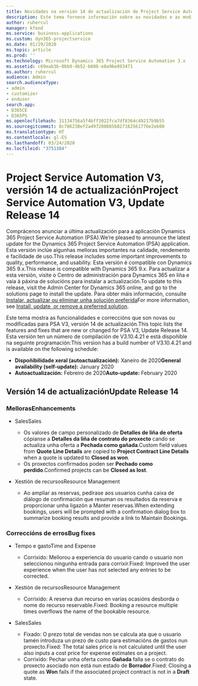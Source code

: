 ```yaml
---
title: Novidades na versión 14 de actualización de Project Service Automation, V3
description: Este tema fornece información sobre as novidades e as modificacións na versión 14 de actualización de Project Service Automation, V3.
author: ruhercul
manager: kfend
ms.service: business-applications
ms.custom: dyn365-projectservice
ms.date: 01/29/2020
ms.topic: article
ms.prod: ''
ms.technology: Microsoft Dynamics 365 Project Service Automation 3.x
ms.assetid: c69eab3b-0bb9-4b52-b606-e8a96e893471
ms.author: ruhercul
audience: Admin
search.audienceType:
- admin
- customizer
- enduser
search.app:
- D365CE
- D365PS
ms.openlocfilehash: 31134756a5f4bff3022fca7df8364c49217b9b55
ms.sourcegitcommit: 8c786230ef2a497280885b827162561776e2eb00
ms.translationtype: HT
ms.contentlocale: gl-ES
ms.lasthandoff: 03/24/2020
ms.locfileid: "3751384"
---
```

# <a name="project-service-automation-v3-update-release-14"></a><span data-ttu-id="3c468-103">Project Service Automation V3, versión 14 de actualización</span><span class="sxs-lookup"><span data-stu-id="3c468-103">Project Service Automation V3, Update Release 14</span></span>
<span data-ttu-id="3c468-104">Comprácenos anunciar a última actualización para a aplicación Dynamics 365 Project Service Automation (PSA).</span><span class="sxs-lookup"><span data-stu-id="3c468-104">We’re pleased to announce the latest update for the Dynamics 365 Project Service Automation (PSA) application.</span></span> <span data-ttu-id="3c468-105">Esta versión inclúe algunhas melloras importantes na calidade, rendemento e facilidade de uso.</span><span class="sxs-lookup"><span data-stu-id="3c468-105">This release includes some important improvements to quality, performance, and usability.</span></span> <span data-ttu-id="3c468-106">Esta versión é compatible con Dynamics 365 9.x.</span><span class="sxs-lookup"><span data-stu-id="3c468-106">This release is compatible with Dynamics 365 9.x.</span></span> <span data-ttu-id="3c468-107">Para actualizar a esta versión, visite o Centro de administración para Dynamics 365 en liña e vaia á páxina de solucións para instalar a actualización.</span><span class="sxs-lookup"><span data-stu-id="3c468-107">To update to this release, visit the Admin Center for Dynamics 365 online, and go to the solutions page to install the update.</span></span> <span data-ttu-id="3c468-108">Para obter máis información, consulte [Instalar, actualizar ou eliminar unha solución preferida](https://docs.microsoft.com/power-platform/admin/install-remove-preferred-solution)</span><span class="sxs-lookup"><span data-stu-id="3c468-108">For more information, see [Install, update, or remove a preferred solution](https://docs.microsoft.com/power-platform/admin/install-remove-preferred-solution).</span></span>

<span data-ttu-id="3c468-109">Este tema mostra as funcionalidades e correccións que son novas ou modificadas para PSA V3, versión 14 de actualización.</span><span class="sxs-lookup"><span data-stu-id="3c468-109">This topic lists the features and fixes that are new or changed for PSA V3, Update Release 14.</span></span> <span data-ttu-id="3c468-110">Esta versión ten un número de compilación de V3.10.4.21 e está dispoñible na seguinte programación:</span><span class="sxs-lookup"><span data-stu-id="3c468-110">This version has a build number of V3.10.4.21 and is available on the following schedule:</span></span>

- <span data-ttu-id="3c468-111">**Dispoñibilidade xeral (autoactualización):** Xaneiro de 2020</span><span class="sxs-lookup"><span data-stu-id="3c468-111">**General availability (self-update):** January 2020</span></span>
- <span data-ttu-id="3c468-112">**Autoactualización:** Febreiro de 2020</span><span class="sxs-lookup"><span data-stu-id="3c468-112">**Auto-update:** February 2020</span></span>

## <a name="update-release-14"></a><span data-ttu-id="3c468-113">Versión 14 de actualización</span><span class="sxs-lookup"><span data-stu-id="3c468-113">Update Release 14</span></span>

### <a name="enhancements"></a><span data-ttu-id="3c468-114">Melloras</span><span class="sxs-lookup"><span data-stu-id="3c468-114">Enhancements</span></span>

- <span data-ttu-id="3c468-115">Sales</span><span class="sxs-lookup"><span data-stu-id="3c468-115">Sales</span></span>

     - <span data-ttu-id="3c468-116">Os valores de campo personalizado de **Detalles de liña de oferta** cópianse a **Detalles da liña de contrato do proxecto** cando se actualiza unha oferta a **Pechada como gañada**.</span><span class="sxs-lookup"><span data-stu-id="3c468-116">Custom field values from **Quote Line Details** are copied to **Project Contract Line Details** when a quote is updated to **Closed as won**.</span></span>
     - <span data-ttu-id="3c468-117">Os proxectos confirmados poden ser **Pechado como perdido**.</span><span class="sxs-lookup"><span data-stu-id="3c468-117">Confirmed projects can be **Closed as lost**.</span></span>

- <span data-ttu-id="3c468-118">Xestión de recursos</span><span class="sxs-lookup"><span data-stu-id="3c468-118">Resource Management</span></span>

     - <span data-ttu-id="3c468-119">Ao ampliar as reservas, pedirase aos usuarios cunha caixa de diálogo de confirmación que resuman os resultados da reserva e proporcionar unha ligazón a Manter reservas.</span><span class="sxs-lookup"><span data-stu-id="3c468-119">When extending bookings, users will be prompted with a confirmation dialog box to summarize booking results and provide a link to Maintain Bookings.</span></span>


### <a name="bug-fixes"></a><span data-ttu-id="3c468-120">Correccións de erros</span><span class="sxs-lookup"><span data-stu-id="3c468-120">Bug fixes</span></span>

- <span data-ttu-id="3c468-121">Tempo e gasto</span><span class="sxs-lookup"><span data-stu-id="3c468-121">Time and Expense</span></span>

     - <span data-ttu-id="3c468-122">Corrixido: Mellorou a experiencia do usuario cando o usuario non seleccionou ningunha entrada para corrixir.</span><span class="sxs-lookup"><span data-stu-id="3c468-122">Fixed: Improved the user experience when the user has not selected any entries to be corrected.</span></span>

- <span data-ttu-id="3c468-123">Xestión de recursos</span><span class="sxs-lookup"><span data-stu-id="3c468-123">Resource Management</span></span>

     - <span data-ttu-id="3c468-124">Corrixido: A reserva dun recurso en varias ocasións desborda o nome do recurso reservable.</span><span class="sxs-lookup"><span data-stu-id="3c468-124">Fixed: Booking a resource multiple times overflows the name of the bookable resource.</span></span>

- <span data-ttu-id="3c468-125">Sales</span><span class="sxs-lookup"><span data-stu-id="3c468-125">Sales</span></span>

     - <span data-ttu-id="3c468-126">Fixado: O prezo total de vendas non se calcula ata que o usuario tamén introduza un prezo de custo para estimacións de gastos nun proxecto.</span><span class="sxs-lookup"><span data-stu-id="3c468-126">Fixed: The total sales price is not calculated until the user also inputs a cost price for expense estimates on a project.</span></span>
     - <span data-ttu-id="3c468-127">Corrixido: Pechar unha oferta como **Gañada** falla se o contrato do proxecto asociado non está nun estado de **Borrador**.</span><span class="sxs-lookup"><span data-stu-id="3c468-127">Fixed: Closing a quote as **Won** fails if the associated project contract is not in a **Draft** state.</span></span>

